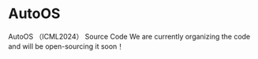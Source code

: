 # AutoOS
AutoOS （ICML2024） Source Code
We are currently organizing the code and will be open-sourcing it soon！
